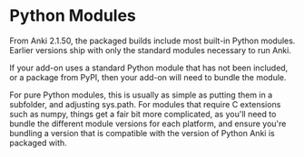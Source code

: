 # Python Modules

From Anki 2.1.50, the packaged builds include most built-in Python
modules. Earlier versions ship with only the standard modules necessary to run Anki.

If your add-on uses a standard Python module that has not
been included, or a package from PyPI, then your add-on will need to bundle the module.

For pure Python modules, this is usually as simple as putting them in a
subfolder, and adjusting sys.path. For modules that require C extensions
such as numpy, things get a fair bit more complicated, as you'll need to bundle
the different module versions for each platform, and ensure you're bundling a
version that is compatible with the version of Python Anki is packaged with.
